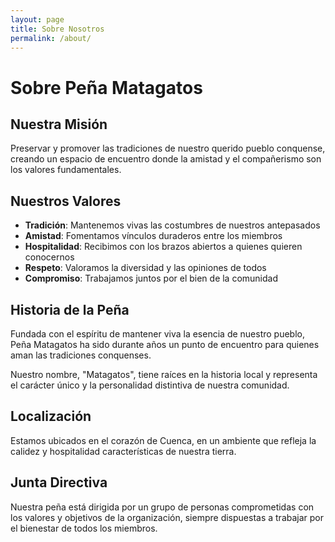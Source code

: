 ```yaml
---
layout: page
title: Sobre Nosotros
permalink: /about/
---
```


# Sobre Peña Matagatos

## Nuestra Misión

Preservar y promover las tradiciones de nuestro querido pueblo conquense, creando un espacio de encuentro donde la amistad y el compañerismo son los valores fundamentales.

## Nuestros Valores

- **Tradición**: Mantenemos vivas las costumbres de nuestros antepasados
- **Amistad**: Fomentamos vínculos duraderos entre los miembros
- **Hospitalidad**: Recibimos con los brazos abiertos a quienes quieren conocernos
- **Respeto**: Valoramos la diversidad y las opiniones de todos
- **Compromiso**: Trabajamos juntos por el bien de la comunidad

## Historia de la Peña

Fundada con el espíritu de mantener viva la esencia de nuestro pueblo, Peña Matagatos ha sido durante años un punto de encuentro para quienes aman las tradiciones conquenses.

Nuestro nombre, "Matagatos", tiene raíces en la historia local y representa el carácter único y la personalidad distintiva de nuestra comunidad.

## Localización

Estamos ubicados en el corazón de Cuenca, en un ambiente que refleja la calidez y hospitalidad características de nuestra tierra.

## Junta Directiva

Nuestra peña está dirigida por un grupo de personas comprometidas con los valores y objetivos de la organización, siempre dispuestas a trabajar por el bienestar de todos los miembros.